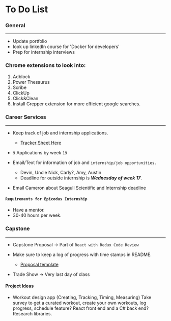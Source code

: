 # To Do List

### General
-----------
* Update portfolio
* look up linkedIn course for 'Docker for developers'
* Prep for internship interviews

### Chrome extensions to look into:
1. Adblock
2. Power Thesaurus
3. Scribe
4. ClickUp
5. Click&Clean
6. Install Grepper extension for more efficient google searches.


### Career Services
------------------

* Keep track of job and internship applications.
  * [Tracker Sheet Here](https://docs.google.com/spreadsheets/d/1uEuSp90gT-7ShAjlSyf4zHQPC7piXnYIlIRACCxsReY/edit#gid=0)
  
* `9` Applications by week `19`
  
* Email/Text for information of job and `internship/job opportunities.`
  * Devin, Uncle Nick, Carly?, Amy, Austin
  * Deadline for outside internship is **_Wednesday of week 17_**.
* Email Cameron about Seagull Scientific and Internship deadline 

#### `Requirements for Epicodus Internship`
* Have a mentor.
* 30-40 hours per week. 

### Capstone
-------------

* Capstone Proposal &rarr; Part of `React with Redux Code Review`
* Make sure to keep a log of progress with time stamps in README.
  
  * [Proposal template](https://www.learnhowtoprogram.com/react/react-fundamentals/independent-capstone-project-sign-up-and-proposal)

* Trade Show &rarr; Very last day of class

#### Project Ideas

* Workout design app (Creating, Tracking, Timing, Measuring)
Take survey to get a curated workout, create your own workouts, log progress, schedule feature?
React front end and a C# back end? Research libraries.






